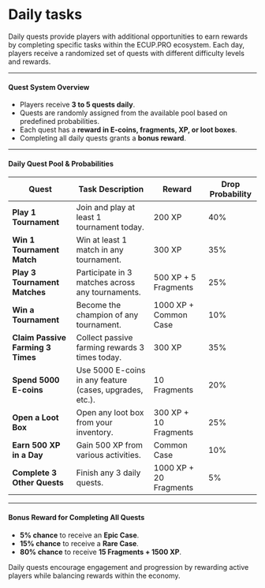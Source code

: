 # Daily tasks

Daily quests provide players with additional opportunities to earn rewards by completing specific tasks within the ECUP.PRO ecosystem. Each day, players receive a randomized set of quests with different difficulty levels and rewards.

***

#### **Quest System Overview**

* Players receive **3 to 5 quests daily**.
* Quests are randomly assigned from the available pool based on predefined probabilities.
* Each quest has a **reward in E-coins, fragments, XP, or loot boxes**.
* Completing all daily quests grants a **bonus reward**.

***

#### **Daily Quest Pool & Probabilities**

| Quest                             | Task Description                                         | Reward                 | Drop Probability |
| --------------------------------- | -------------------------------------------------------- | ---------------------- | ---------------- |
| **Play 1 Tournament**             | Join and play at least 1 tournament today.               | 200 XP                 | 40%              |
| **Win 1 Tournament Match**        | Win at least 1 match in any tournament.                  | 300 XP                 | 35%              |
| **Play 3 Tournament Matches**     | Participate in 3 matches across any tournaments.         | 500 XP + 5 Fragments   | 25%              |
| **Win a Tournament**              | Become the champion of any tournament.                   | 1000 XP + Common Case  | 10%              |
| **Claim Passive Farming 3 Times** | Collect passive farming rewards 3 times today.           | 300 XP                 | 35%              |
| **Spend 5000 E-coins**            | Use 5000 E-coins in any feature (cases, upgrades, etc.). | 10 Fragments           | 20%              |
| **Open a Loot Box**               | Open any loot box from your inventory.                   | 300 XP + 10 Fragments  | 25%              |
| **Earn 500 XP in a Day**          | Gain 500 XP from various activities.                     | Common Case            | 10%              |
| **Complete 3 Other Quests**       | Finish any 3 daily quests.                               | 1000 XP + 20 Fragments | 5%               |

***

#### **Bonus Reward for Completing All Quests**

* **5% chance** to receive an **Epic Case**.
* **15% chance** to receive a **Rare Case**.
* **80% chance** to receive **15 Fragments + 1500 XP**.

Daily quests encourage engagement and progression by rewarding active players while balancing rewards within the economy.
